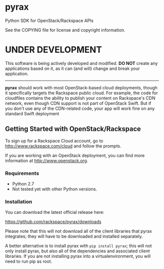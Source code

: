 pyrax
=============
Python SDK for OpenStack/Rackspace APIs

See the COPYING file for license and copyright information.


# UNDER DEVELOPMENT #
This software is being actively developed and modified. **DO NOT** create any
applications based on it, as it can (and will) change and break your
application.

----

<b>pyrax</b> should work with most OpenStack-based cloud deployments, though it
specifically targets the Rackspace public cloud. For example, the code for
cloudfiles contains the ability to publish your content on Rackspace's CDN
network, even though CDN support is not part of OpenStack Swift. But if you
don't use any of the CDN-related code, your app will work fine on any standard
Swift deployment


Getting Started with OpenStack/Rackspace
----------------------------------------
To sign up for a Rackspace Cloud account, go to http://www.rackspace.com/cloud
and follow the prompts.

If you are working with an OpenStack deployment, you can find more information
at http://www.openstack.org.


### Requirements

* Python 2.7
* Not tested yet with other Python versions.


### Installation

You can download the latest official release here:

https://github.com/rackspace/pyrax/downloads

Please note that this will not download all of the client libraries that pyrax
integrates; they will have to be downloaded and installed separately.

A better alternative is to install pyrax with `pip install pyrax`; this will not
only install pyrax, but also all of the dependencies and associated client
libraries. If you are not installing pyrax into a virtualenvironment, you will
need to run pip as root.


